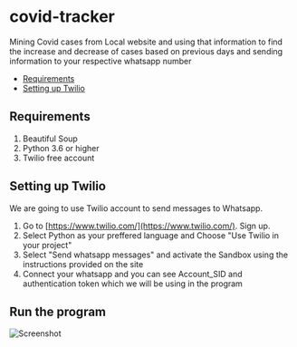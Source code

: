# covid-tracker
Mining Covid cases from Local website and using that information to find the increase and decrease of cases based on previous days and sending information to your respective whatsapp number

- [Requirements](#requirements)
- [Setting up Twilio](#setting-up-twilio)

## Requirements
1. Beautiful Soup
2. Python 3.6 or higher
3. Twilio free account

## Setting up Twilio
We are going to use Twilio account to send messages to Whatsapp. 
1. Go to [https://www.twilio.com/](https://www.twilio.com/). Sign up.
2. Select Python as your preffered language and Choose "Use Twilio in your project"
3. Select "Send whatsapp messages" and activate the Sandbox using the instructions provided on the site
4. Connect your whatsapp and you can see Account_SID and authentication token which we will be using in the program

## Run the program 
![Screenshot](../img/Capture.PNG)
